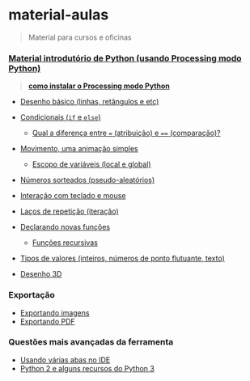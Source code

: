 # material-aulas
> Material para cursos e oficinas

### [Material introdutório de Python (usando Processing modo Python)](/Processing-Python/)
> **[como instalar o Processing modo Python](https://abav.lugaralgum.com/como-instalar-o-processing-modo-python/)**

- [Desenho básico (linhas, retângulos e etc)](/Processing-Python/desenho-basico_py.md)

- [Condicionais (`if` e `else`)](/Processing-Python/condicionais_py.md)
  - [Qual a diferença entre `=` (atribuição) e `==` (comparação)?](/Processing-Python/atribuicao-e-comparacao.md)

- [Movimento, uma animação simples](/Processing-Python/movimento_py.md)
  - [Escopo de variáveis (local e global)](/Processing-Python/escopo_py.md)

- [Números sorteados (pseudo-aleatórios)](/Processing-Python/numeros-aleatorios_py.md)

- [Interação com teclado e mouse](/Processing-Python/input_py.md)

- [Laços de repetição (iteração)](/Processing-Python/lacos_py.md)

- [Declarando novas funções](/Processing-Python/funcoes_py.md)
  - [Funções recursivas](/Processing-Python/recursao_py.md)

- [Tipos de valores (inteiros, números de ponto flutuante, texto)](/Processing-Python/tipagem_py.md)

- [Desenho 3D](/Processing-Python/desenho-3D.md)

### Exportação

- [Exportando imagens](/Processing-Python/exportando_imagem.md)
- [Exportando PDF](/Processing-Python/exportando_pdf.md)

### Questões mais avançadas da ferramenta

- [Usando várias abas no IDE](/Processing-Python/modulos.md)
- [Python 2 e alguns recursos do Python 3](/Processing-Python/futuro.md)
